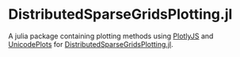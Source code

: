 # DistributedSparseGridsPlotting.jl

A julia package containing plotting methods using [PlotlyJS](https://github.com/JuliaPlots/PlotlyJS.jl) and [UnicodePlots](https://github.com/JuliaPlots/UnicodePlots.jl) for [DistributedSparseGridsPlotting.jl](https://github.com/baxmittens/DistributedSparseGrids.jl).

